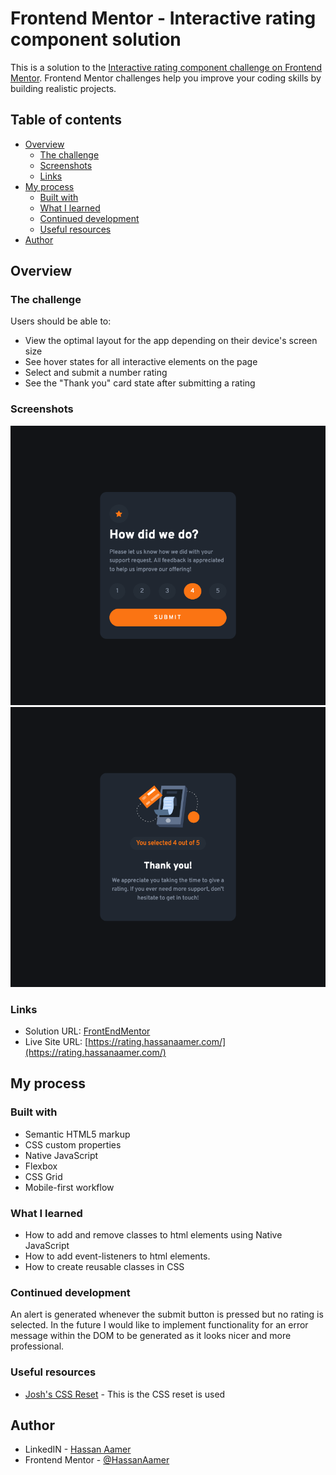 # Frontend Mentor - Interactive rating component solution

This is a solution to the [Interactive rating component challenge on Frontend Mentor](https://www.frontendmentor.io/challenges/interactive-rating-component-koxpeBUmI). Frontend Mentor challenges help you improve your coding skills by building realistic projects. 

## Table of contents

- [Overview](#overview)
  - [The challenge](#the-challenge)
  - [Screenshots](#screenshots)
  - [Links](#links)
- [My process](#my-process)
  - [Built with](#built-with)
  - [What I learned](#what-i-learned)
  - [Continued development](#continued-development)
  - [Useful resources](#useful-resources)
- [Author](#author)

## Overview

### The challenge

Users should be able to:

- View the optimal layout for the app depending on their device's screen size
- See hover states for all interactive elements on the page
- Select and submit a number rating
- See the "Thank you" card state after submitting a rating

### Screenshots

![](./ss1.png) ![](./ss2.png)

### Links

- Solution URL: [FrontEndMentor](hhttps://www.frontendmentor.io/solutions/interactive-rating-screen-with-thanks-and-error-handling-KhEgNWoEGZ)
- Live Site URL: [https://rating.hassanaamer.com/](https://rating.hassanaamer.com/)

## My process

### Built with

- Semantic HTML5 markup
- CSS custom properties
- Native JavaScript
- Flexbox
- CSS Grid
- Mobile-first workflow

### What I learned

- How to add and remove classes to html elements using Native JavaScript
- How to add event-listeners to html elements.
- How to create reusable classes in CSS


### Continued development

An alert is generated whenever the submit button is pressed but no rating is selected. In the future I would like to implement functionality for an error message within the DOM to be generated as it looks nicer and more professional.

### Useful resources

- [Josh's CSS Reset](https://www.joshwcomeau.com/css/custom-css-reset/) - This is the CSS reset is used

## Author

- LinkedIN - [Hassan Aamer](https://www.linkedin.com/in/hassan-aamer/)
- Frontend Mentor - [@HassanAamer](https://www.frontendmentor.io/profile/HassanAamer)

